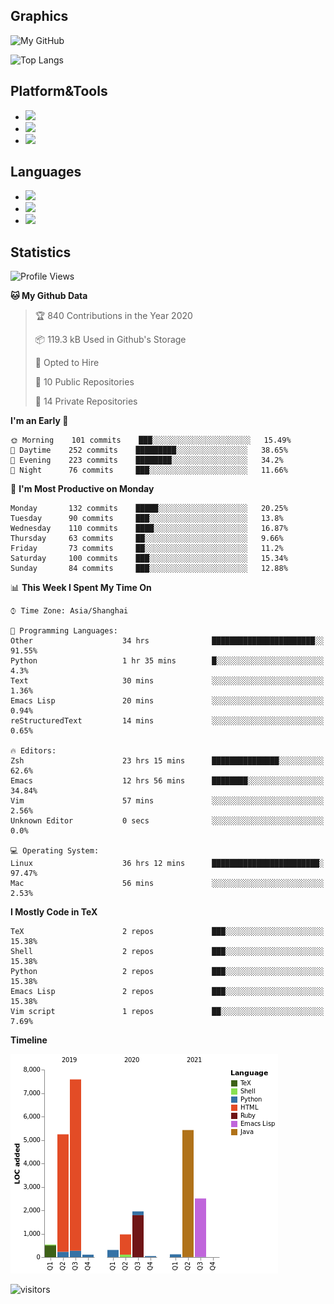 ## Graphics

![My GitHub](https://github-readme-stats.vercel.app/api?username=SteamedFish&count_private=true&show_icons=true&theme=buefy&include_all_commits=false)

![Top Langs](https://github-readme-stats.vercel.app/api/top-langs/?username=SteamedFish&theme=buefy&hide=ruby&count_private=true&show_icons=true&layout=compact)

## Platform&Tools

* [![](https://img.shields.io/badge/ArchLinux--purple?style=flat-square&logo=ArchLinux)](https://www.archlinux.org/)
* [![](https://img.shields.io/badge/Gentoo-testing-purple?style=flat-square&logo=Gentoo)](https://www.gentoo.org/)
* [![](https://img.shields.io/badge/Doom%20Emacs-28-blue?style=flat-square&logo=Gnu%20emacs&logoColor=white)](https://www.gnu.org/software/emacs/)

## Languages

* [![](https://img.shields.io/badge/-Python-3776AB?style=flat-square&logo=python&logoColor=white)](https://www.python.org/)
* [![](https://img.shields.io/badge/-Bash-00ADD8?style=flat-square&logo=Gnu-bash&logoColor=white)](https://www.gnu.org/software/bash/)
* [![](https://img.shields.io/badge/-Go-00ADD8?style=flat-square&logo=go&logoColor=white)](https://golang.org/)

## Statistics

<!--START_SECTION:waka-->
![Profile Views](http://img.shields.io/badge/Profile%20Views-7-blue)

**🐱 My Github Data** 

> 🏆 840 Contributions in the Year 2020
 > 
> 📦 119.3 kB Used in Github's Storage 
 > 
> 💼 Opted to Hire
 > 
> 📜 10 Public Repositories
 > 
> 🔑 14 Private Repositories 

**I'm an Early 🐤** 

```text
🌞 Morning    101 commits    ███░░░░░░░░░░░░░░░░░░░░░░   15.49% 
🌆 Daytime    252 commits    █████████░░░░░░░░░░░░░░░░   38.65% 
🌃 Evening    223 commits    ████████░░░░░░░░░░░░░░░░░   34.2% 
🌙 Night      76 commits     ███░░░░░░░░░░░░░░░░░░░░░░   11.66%

```
📅 **I'm Most Productive on Monday** 

```text
Monday       132 commits    █████░░░░░░░░░░░░░░░░░░░░   20.25% 
Tuesday      90 commits     ███░░░░░░░░░░░░░░░░░░░░░░   13.8% 
Wednesday    110 commits    ████░░░░░░░░░░░░░░░░░░░░░   16.87% 
Thursday     63 commits     ██░░░░░░░░░░░░░░░░░░░░░░░   9.66% 
Friday       73 commits     ██░░░░░░░░░░░░░░░░░░░░░░░   11.2% 
Saturday     100 commits    ███░░░░░░░░░░░░░░░░░░░░░░   15.34% 
Sunday       84 commits     ███░░░░░░░░░░░░░░░░░░░░░░   12.88%

```


📊 **This Week I Spent My Time On** 

```text
⌚︎ Time Zone: Asia/Shanghai

💬 Programming Languages: 
Other                    34 hrs              ███████████████████████░░   91.55% 
Python                   1 hr 35 mins        █░░░░░░░░░░░░░░░░░░░░░░░░   4.3% 
Text                     30 mins             ░░░░░░░░░░░░░░░░░░░░░░░░░   1.36% 
Emacs Lisp               20 mins             ░░░░░░░░░░░░░░░░░░░░░░░░░   0.94% 
reStructuredText         14 mins             ░░░░░░░░░░░░░░░░░░░░░░░░░   0.65%

🔥 Editors: 
Zsh                      23 hrs 15 mins      ███████████████░░░░░░░░░░   62.6% 
Emacs                    12 hrs 56 mins      ████████░░░░░░░░░░░░░░░░░   34.84% 
Vim                      57 mins             ░░░░░░░░░░░░░░░░░░░░░░░░░   2.56% 
Unknown Editor           0 secs              ░░░░░░░░░░░░░░░░░░░░░░░░░   0.0%

💻 Operating System: 
Linux                    36 hrs 12 mins      ████████████████████████░   97.47% 
Mac                      56 mins             ░░░░░░░░░░░░░░░░░░░░░░░░░   2.53%

```

**I Mostly Code in TeX** 

```text
TeX                      2 repos             ███░░░░░░░░░░░░░░░░░░░░░░   15.38% 
Shell                    2 repos             ███░░░░░░░░░░░░░░░░░░░░░░   15.38% 
Python                   2 repos             ███░░░░░░░░░░░░░░░░░░░░░░   15.38% 
Emacs Lisp               2 repos             ███░░░░░░░░░░░░░░░░░░░░░░   15.38% 
Vim script               1 repos             ██░░░░░░░░░░░░░░░░░░░░░░░   7.69%

```


**Timeline**

![Chart not found](https://github.com/SteamedFish/SteamedFish/blob/master/charts/bar_graph.png) 


<!--END_SECTION:waka-->

![visitors](https://visitor-badge.laobi.icu/badge?page_id=SteamedFish.SteamedFish)
